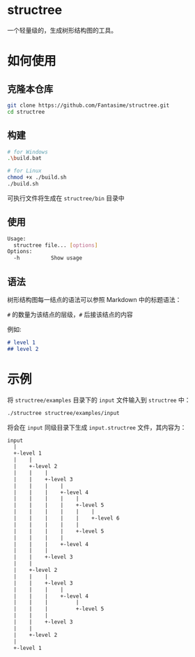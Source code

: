 # structree

一个轻量级的，生成树形结构图的工具。

# 如何使用

## 克隆本仓库

```bash
git clone https://github.com/Fantasime/structree.git
cd structree
```

## 构建

```bash
# for Windows
.\build.bat

# for Linux
chmod +x ./build.sh
./build.sh
```

可执行文件将生成在 `structree/bin` 目录中

## 使用

```bash
Usage:
  structree file... [options]
Options:
  -h          Show usage
```

## 语法

树形结构图每一结点的语法可以参照 Markdown 中的标题语法：

`#` 的数量为该结点的层级，`#` 后接该结点的内容

例如:

```markdown
# level 1
## level 2
```

# 示例

将 `structree/examples` 目录下的 `input` 文件输入到 `structree` 中：

```bash
./structree structree/examples/input
```

将会在 `input` 同级目录下生成 `input.structree` 文件，其内容为：

```txt
input
  |
  +-level 1
  |    |
  |    +-level 2
  |    |    |
  |    |    +-level 3
  |    |    |    |
  |    |    |    +-level 4
  |    |    |    |    |
  |    |    |    |    +-level 5
  |    |    |    |    |    |
  |    |    |    |    |    +-level 6
  |    |    |    |    |
  |    |    |    |    +-level 5
  |    |    |    |
  |    |    |    +-level 4
  |    |    |
  |    |    +-level 3
  |    |
  |    +-level 2
  |    |    |
  |    |    +-level 3
  |    |    |    |
  |    |    |    +-level 4
  |    |    |         |
  |    |    |         +-level 5
  |    |    |
  |    |    +-level 3
  |    |
  |    +-level 2
  |
  +-level 1
```























